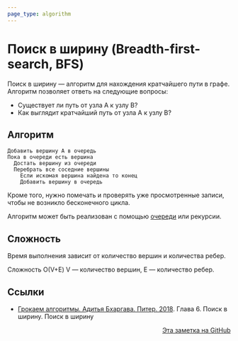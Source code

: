 ```yaml
---
page_type: algorithm
---
```


# Поиск в ширину (Breadth-first-search, BFS)

Поиск в ширину — алгоритм для нахождения кратчайшего пути в графе. Алгоритм позволяет ответь на следующие вопросы:

- Существует ли путь от узла A к узлу B?
- Как выглядит кратчайший путь от узла A к узлу B?

## Алгоритм

```
Добавить вершину А в очередь
Пока в очереди есть вершина
  Достать вершину из очереди
  Перебрать все соседние вершины
    Если искомая вершина найдена то конец
    Добавить вершину в очередь
```

Кроме того, нужно помечать и проверять уже просмотренные записи, чтобы не возникло бесконечного цикла.

Алгоритм может быть реализован с помощью [очереди](20221025223739.md) или рекурсии.

## Сложность

Время выполнения зависит от количество вершин и количества ребер.

Сложность О(V+E) V — количество вершин, E — количество ребер.

## Ссылки

- [Грокаем алгоритмы. Адитья Бхаргава. Питер. 2018](BhargavaGrokaemAlgoritmy2018.md). Глава 6. Поиск в ширину. Поиск в ширину



<p v-pre style="text-align: right">
  <a href="https://github.com/Kverde/algorithms/blob/main/source/20221026234807.md">
  Эта заметка на GitHub
  </a>
</p>
